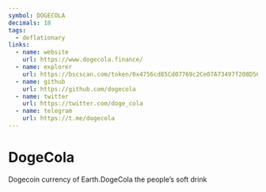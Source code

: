 ```yaml
---
symbol: DOGECOLA
decimals: 18
tags:
  - deflationary
links:
  - name: website
    url: https://www.dogecola.finance/
  - name: explorer
    url: https://bscscan.com/token/0x4756cd85Cd07769c2Ce07A73497f208D56D48eC1
  - name: github
    url: https://github.com/dogecola
  - name: twitter
    url: https://twitter.com/doge_cola
  - name: telegram
    url: https://t.me/dogecola
---
```


# DogeCola

Dogecoin currency of Earth.DogeCola the people’s soft drink
